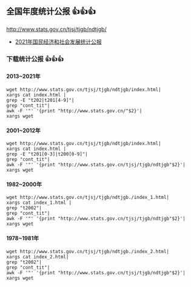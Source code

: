 ## 全国年度统计公报 :+1::+1::+1:
http://www.stats.gov.cn/tjsj/tjgb/ndtjgb/
- [2021年国民经济和社会发展统计公报](http://www.stats.gov.cn/tjsj/zxfb/202202/t20220227_1827960.html)

### 下载统计公报 :+1::+1::+1:
#### 2013~2021年
```
wget http://www.stats.gov.cn/tjsj/tjgb/ndtjgb/index.html|
xargs cat index.html |
grep -E "t202|t201[4-9]"|
grep "cont_tit"|
awk -F '"' '{print "http://www.stats.gov.cn/"$2}'|
xargs wget
```
#### 2001~2012年
```
wget http://www.stats.gov.cn/tjsj/tjgb/ndtjgb/index.html|
xargs cat index.html |
grep -E "t201[0-3]|t200[0-9]"|
grep "cont_tit"|
awk -F '"' '{print "http://www.stats.gov.cn/tjsj/tjgb/ndtjgb"$2}'|
xargs wget
```
#### 1982~2000年
```
wget http://www.stats.gov.cn/tjsj/tjgb/ndtjgb./index_1.html|
xargs cat index_1.html |
grep "t2002"|
grep "cont_tit"|
awk -F '"' '{print "http://www.stats.gov.cn/tjsj/tjgb/ndtjgb"$2}'|
xargs wget
```
#### 1978~1981年
```
wget http://www.stats.gov.cn/tjsj/tjgb/ndtjgb./index_2.html|
xargs cat index_2.html|
grep "t2002"| 
grep "cont_tit"|
awk -F '"' '{print "http://www.stats.gov.cn/tjsj/tjgb/ndtjgb"$2}'|
xargs wget
```